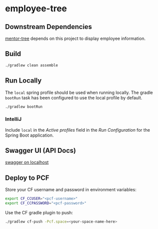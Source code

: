 # employee-tree

## Downstream Dependencies
[mentor-tree](https://github.com/nppatel4/mentor-tree) depends on this project to display employee information.

## Build
```bash
./gradlew clean assemble
```

## Run Locally
The `local` spring profile should be used when running locally. The gradle `bootRun` task has been configured to use the local profile by default.
```bash
./gradlew bootRun
```

### IntelliJ
Include `local` in the *Active profiles* field in the *Run Configuration* for the Spring Boot application.

## Swagger UI (API Docs)
[swagger on localhost](http://localhost:8081/swagger-ui.html)

## Deploy to PCF
Store your CF username and password in environment variables:
```bash
export CF_CCUSER="<pcf-username>"
export CF_CCPASSWORD="<pcf-password>"
```
Use the CF gradle plugin to push:
```bash
./gradlew cf-push -Pcf.space=<your-space-name-here>
```
